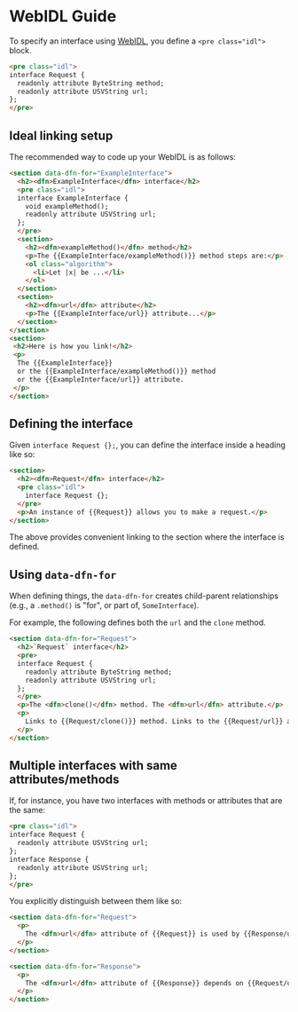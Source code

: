 # WebIDL Guide

To specify an interface using [WebIDL](https://heycam.github.io/webidl/), you define a `<pre class="idl">` block.

```html "example": "Declaring a WebIDL block."
<pre class="idl">
interface Request {
  readonly attribute ByteString method;
  readonly attribute USVString url;
};
</pre>
```

## Ideal linking setup

The recommended way to code up your WebIDL is as follows:

```html "example": "WebIDL definitions and linking."
<section data-dfn-for="ExampleInterface">
  <h2><dfn>ExampleInterface</dfn> interface</h2>
  <pre class="idl">
  interface ExampleInterface {
    void exampleMethod();
    readonly attribute USVString url;
  };
  </pre>
  <section>
    <h2><dfn>exampleMethod()</dfn> method</h2>
    <p>The {{ExampleInterface/exampleMethod()}} method steps are:</p>
    <ol class="algorithm">
      <li>Let |x| be ...</li>
    </ol>
  </section>
  <section>
    <h2><dfn>url</dfn> attribute</h2>
    <p>The {{ExampleInterface/url}} attribute...</p>
  </section>
</section>
<section>
 <h2>Here is how you link!</h2>
 <p>
  The {{ExampleInterface}} 
  or the {{ExampleInterface/exampleMethod()}} method
  or the {{ExampleInterface/url}} attribute.
 </p>
</section>
```

## Defining the interface

Given `interface Request {};`, you can define the interface inside a heading like so:

```html "example": "Defining WebIDL interfaces."
<section>
  <h2><dfn>Request</dfn> interface</h2>
  <pre class="idl">
    interface Request {};
  </pre>
  <p>An instance of {{Request}} allows you to make a request.</p>
</section>
```

The above provides convenient linking to the section where the interface is defined.

## Using `data-dfn-for`

When defining things, the `data-dfn-for` creates child-parent relationships (e.g., a `.method()` is "for", or part of, `SomeInterface`).

For example, the following defines both the `url` and the `clone` method.

```html "example": "Using data-dfn-for."
<section data-dfn-for="Request">
  <h2>`Request` interface</h2>
  <pre>
  interface Request {
    readonly attribute ByteString method;
    readonly attribute USVString url;
  };
  </pre>
  <p>The <dfn>clone()</dfn> method. The <dfn>url</dfn> attribute.</p>
  <p>
    Links to {{Request/clone()}} method. Links to the {{Request/url}} attribute.
  </p>
</section>
```

## Multiple interfaces with same attributes/methods

If, for instance, you have two interfaces with methods or attributes that are the same:

```html "example": "Multiple interfaces with same attributes/methods."
<pre class="idl">
interface Request {
  readonly attribute USVString url;
};
interface Response {
  readonly attribute USVString url;
};
</pre>
```

You explicitly distinguish between them like so:

```html "example": "Distinguishing between multiple interfaces with same attributes/nodes."
<section data-dfn-for="Request">
  <p>
    The <dfn>url</dfn> attribute of {{Request}} is used by {{Response/url}}.
  </p>
</section>

<section data-dfn-for="Response">
  <p>
    The <dfn>url</dfn> attribute of {{Response}} depends on {{Request/url}}.
  </p>
</section>
```

